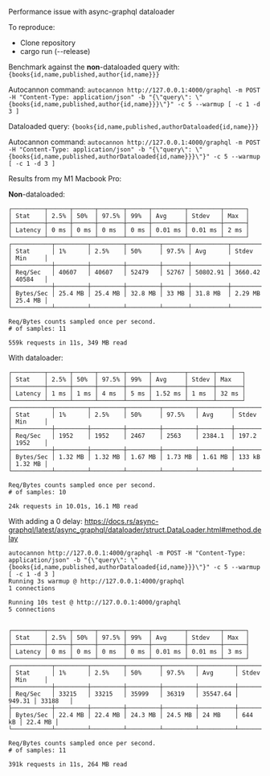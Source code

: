 Performance issue with async-graphql dataloader

To reproduce:

- Clone repository
- cargo run (--release)

Benchmark against the **non**-dataloaded query with:
`{books{id,name,published,author{id,name}}}`

Autocannon command: `autocannon http://127.0.0.1:4000/graphql -m POST -H "Content-Type: application/json" -b "{\"query\": \"{books{id,name,published,author{id,name}}}\"}" -c 5 --warmup [ -c 1 -d 3 ]`

Dataloaded query: `{books{id,name,published,authorDataloaded{id,name}}}`

Autocannon command: `autocannon http://127.0.0.1:4000/graphql -m POST -H "Content-Type: application/json" -b "{\"query\": \"{books{id,name,published,authorDataloaded{id,name}}}\"}" -c 5 --warmup [ -c 1 -d 3 ]`

Results from my M1 Macbook Pro:

**Non**-dataloaded:

```
┌─────────┬──────┬──────┬───────┬──────┬─────────┬─────────┬──────┐
│ Stat    │ 2.5% │ 50%  │ 97.5% │ 99%  │ Avg     │ Stdev   │ Max  │
├─────────┼──────┼──────┼───────┼──────┼─────────┼─────────┼──────┤
│ Latency │ 0 ms │ 0 ms │ 0 ms  │ 0 ms │ 0.01 ms │ 0.01 ms │ 2 ms │
└─────────┴──────┴──────┴───────┴──────┴─────────┴─────────┴──────┘
┌───────────┬─────────┬─────────┬─────────┬───────┬──────────┬─────────┬─────────┐
│ Stat      │ 1%      │ 2.5%    │ 50%     │ 97.5% │ Avg      │ Stdev   │ Min     │
├───────────┼─────────┼─────────┼─────────┼───────┼──────────┼─────────┼─────────┤
│ Req/Sec   │ 40607   │ 40607   │ 52479   │ 52767 │ 50802.91 │ 3660.42 │ 40584   │
├───────────┼─────────┼─────────┼─────────┼───────┼──────────┼─────────┼─────────┤
│ Bytes/Sec │ 25.4 MB │ 25.4 MB │ 32.8 MB │ 33 MB │ 31.8 MB  │ 2.29 MB │ 25.4 MB │
└───────────┴─────────┴─────────┴─────────┴───────┴──────────┴─────────┴─────────┘

Req/Bytes counts sampled once per second.
# of samples: 11

559k requests in 11s, 349 MB read
```

With dataloader:

```
┌─────────┬──────┬──────┬───────┬──────┬─────────┬───────┬───────┐
│ Stat    │ 2.5% │ 50%  │ 97.5% │ 99%  │ Avg     │ Stdev │ Max   │
├─────────┼──────┼──────┼───────┼──────┼─────────┼───────┼───────┤
│ Latency │ 1 ms │ 1 ms │ 4 ms  │ 5 ms │ 1.52 ms │ 1 ms  │ 32 ms │
└─────────┴──────┴──────┴───────┴──────┴─────────┴───────┴───────┘
┌───────────┬─────────┬─────────┬─────────┬─────────┬─────────┬────────┬─────────┐
│ Stat      │ 1%      │ 2.5%    │ 50%     │ 97.5%   │ Avg     │ Stdev  │ Min     │
├───────────┼─────────┼─────────┼─────────┼─────────┼─────────┼────────┼─────────┤
│ Req/Sec   │ 1952    │ 1952    │ 2467    │ 2563    │ 2384.1  │ 197.2  │ 1952    │
├───────────┼─────────┼─────────┼─────────┼─────────┼─────────┼────────┼─────────┤
│ Bytes/Sec │ 1.32 MB │ 1.32 MB │ 1.67 MB │ 1.73 MB │ 1.61 MB │ 133 kB │ 1.32 MB │
└───────────┴─────────┴─────────┴─────────┴─────────┴─────────┴────────┴─────────┘

Req/Bytes counts sampled once per second.
# of samples: 10

24k requests in 10.01s, 16.1 MB read
```

With adding a 0 delay:
https://docs.rs/async-graphql/latest/async_graphql/dataloader/struct.DataLoader.html#method.delay

```
autocannon http://127.0.0.1:4000/graphql -m POST -H "Content-Type: application/json" -b "{\"query\": \"{books{id,name,published,authorDataloaded{id,name}}}\"}" -c 5 --warmup [ -c 1 -d 3 ]
Running 3s warmup @ http://127.0.0.1:4000/graphql
1 connections

Running 10s test @ http://127.0.0.1:4000/graphql
5 connections


┌─────────┬──────┬──────┬───────┬──────┬─────────┬─────────┬──────┐
│ Stat    │ 2.5% │ 50%  │ 97.5% │ 99%  │ Avg     │ Stdev   │ Max  │
├─────────┼──────┼──────┼───────┼──────┼─────────┼─────────┼──────┤
│ Latency │ 0 ms │ 0 ms │ 0 ms  │ 0 ms │ 0.01 ms │ 0.01 ms │ 3 ms │
└─────────┴──────┴──────┴───────┴──────┴─────────┴─────────┴──────┘
┌───────────┬─────────┬─────────┬─────────┬─────────┬──────────┬────────┬─────────┐
│ Stat      │ 1%      │ 2.5%    │ 50%     │ 97.5%   │ Avg      │ Stdev  │ Min     │
├───────────┼─────────┼─────────┼─────────┼─────────┼──────────┼────────┼─────────┤
│ Req/Sec   │ 33215   │ 33215   │ 35999   │ 36319   │ 35547.64 │ 949.31 │ 33188   │
├───────────┼─────────┼─────────┼─────────┼─────────┼──────────┼────────┼─────────┤
│ Bytes/Sec │ 22.4 MB │ 22.4 MB │ 24.3 MB │ 24.5 MB │ 24 MB    │ 644 kB │ 22.4 MB │
└───────────┴─────────┴─────────┴─────────┴─────────┴──────────┴────────┴─────────┘

Req/Bytes counts sampled once per second.
# of samples: 11

391k requests in 11s, 264 MB read
```
